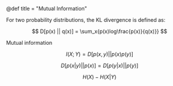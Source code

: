 @def title = "Mutual Information"


For two probability distributions, the KL divergence is defined as:

$$
D[p(x) || q(x)] = \sum_x{p(x)log\frac{p(x)}{q(x)}}
$$

Mutual information 

$$
I(X;Y) = D[p(x,y)||p(x)p(y)]
$$

$$
D[p(x|y)||p(x)] = D[p(y|x)||p(y)]
$$

$$
H(X) - H(X|Y)
$$